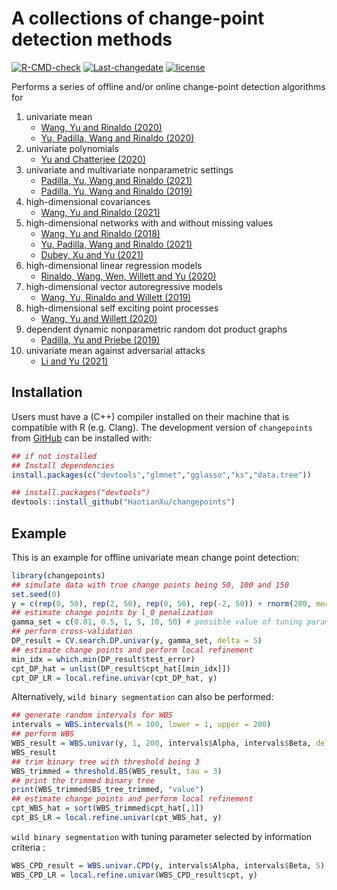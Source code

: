 
<!-- README.md is generated from README.Rmd. Please edit that file -->

# A collections of change-point detection methods

<!-- badges: start -->

[![R-CMD-check](https://github.com/HaotianXu/changepoints/workflows/R-CMD-check/badge.svg)](https://github.com/HaotianXu/changepoints/actions)
[![Last-changedate](https://img.shields.io/badge/last%20change-2021--12--01-green.svg)](https://github.com/HaotianXu/changepoints)
[![license](https://img.shields.io/badge/license-GPL--3-blue.svg)](https://www.gnu.org/licenses/gpl-3.0.en.html)
<!-- badges: end -->

Performs a series of offline and/or online change-point detection
algorithms for

1.  univariate mean
    -   [Wang, Yu and
        Rinaldo (2020)](https://doi.org/10.1214/20-EJS1710)
    -   [Yu, Padilla, Wang and
        Rinaldo (2020)](https://arxiv.org/abs/2006.03283)
2.  univariate polynomials
    -   [Yu and Chatterjee (2020)](https://arxiv.org/abs/2007.09910)
3.  univariate and multivariate nonparametric settings
    -   [Padilla, Yu, Wang and
        Rinaldo (2021)](https://doi.org/10.1214/21-EJS1809)
    -   [Padilla, Yu, Wang and
        Rinaldo (2019)](https://arxiv.org/abs/1910.13289)
4.  high-dimensional covariances
    -   [Wang, Yu and
        Rinaldo (2021)](https://doi.org/10.3150/20-BEJ1249)
5.  high-dimensional networks with and without missing values
    -   [Wang, Yu and Rinaldo (2018)](https://arxiv.org/abs/1809.09602)
    -   [Yu, Padilla, Wang and
        Rinaldo (2021)](https://arxiv.org/abs/2101.05477)
    -   [Dubey, Xu and Yu (2021)](https://arxiv.org/abs/2110.06450)
6.  high-dimensional linear regression models
    -   [Rinaldo, Wang, Wen, Willett and
        Yu (2020)](https://arxiv.org/abs/2010.10410)
7.  high-dimensional vector autoregressive models
    -   [Wang, Yu, Rinaldo and
        Willett (2019)](https://arxiv.org/abs/1909.06359)
8.  high-dimensional self exciting point processes
    -   [Wang, Yu and Willett (2020)](https://arxiv.org/abs/2006.03572)
9.  dependent dynamic nonparametric random dot product graphs
    -   [Padilla, Yu and
        Priebe (2019)](https://arxiv.org/abs/1911.07494)
10. univariate mean against adversarial attacks
    -   [Li and Yu (2021)](https://arxiv.org/abs/2105.10417)

## Installation

Users must have a (C++) compiler installed on their machine that is
compatible with R (e.g. Clang). The development version of
`changepoints` from [GitHub](https://github.com/) can be installed with:

``` r
## if not installed
## Install dependencies
install.packages(c("devtools","glmnet","gglasso","ks","data.tree"))

## install.packages("devtools")
devtools::install_github("HaotianXu/changepoints")
```

## Example

This is an example for offline univariate mean change point detection:

``` r
library(changepoints)
## simulate data with true change points being 50, 100 and 150
set.seed(0)
y = c(rep(0, 50), rep(2, 50), rep(0, 50), rep(-2, 50)) + rnorm(200, mean = 0, sd = 1)
## estimate change points by l_0 penalization
gamma_set = c(0.01, 0.5, 1, 5, 10, 50) # possible value of tuning parameter
## perform cross-validation
DP_result = CV.search.DP.univar(y, gamma_set, delta = 5)
## estimate change points and perform local refinement
min_idx = which.min(DP_result$test_error)
cpt_DP_hat = unlist(DP_result$cpt_hat[[min_idx]])
cpt_DP_LR = local.refine.univar(cpt_DP_hat, y)
```

Alternatively, `wild binary segmentation` can also be performed:

``` r
## generate random intervals for WBS
intervals = WBS.intervals(M = 100, lower = 1, upper = 200)
## perform WBS
WBS_result = WBS.univar(y, 1, 200, intervals$Alpha, intervals$Beta, delta = 5)
WBS_result
## trim binary tree with threshold being 3
WBS_trimmed = threshold.BS(WBS_result, tau = 3)
## print the trimmed binary tree
print(WBS_trimmed$BS_tree_trimmed, "value")
## estimate change points and perform local refinement
cpt_WBS_hat = sort(WBS_trimmed$cpt_hat[,1])
cpt_BS_LR = local.refine.univar(cpt_WBS_hat, y)
```

`wild binary segmentation` with tuning parameter selected by information
criteria :

``` r
WBS_CPD_result = WBS.univar.CPD(y, intervals$Alpha, intervals$Beta, 5)
WBS_CPD_LR = local.refine.univar(WBS_CPD_result$cpt, y)
```
